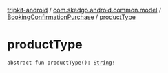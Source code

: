 [tripkit-android](../../index.md) / [com.skedgo.android.common.model](../index.md) / [BookingConfirmationPurchase](index.md) / [productType](./product-type.md)

# productType

`abstract fun productType(): `[`String`](https://kotlinlang.org/api/latest/jvm/stdlib/kotlin/-string/index.html)`!`